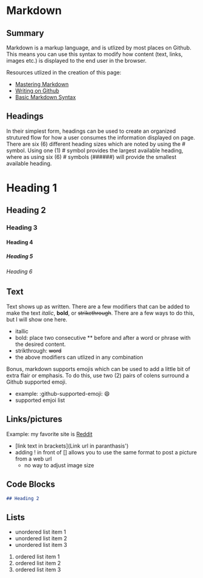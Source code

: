 # Markdown
## Summary
Markdown is a markup language, and is utlized by most places on Github. This means you can use this syntax to modify how content (text, links, images etc.) is displayed to the end user in the browser.

Resources utlized in the creation of this page:
- [Mastering Markdown](https://guides.github.com/features/mastering-markdown/)
- [Writing on Github](https://docs.github.com/en/github/writing-on-github)
- [Basic Markdown Syntax](https://docs.github.com/en/github/writing-on-github/getting-started-with-writing-and-formatting-on-github/basic-writing-and-formatting-syntax#images)

## Headings
In their simplest form, headings can be used to create an organized strutured flow for how a user consumes the information displayed on page. There are six (6) different heading sizes which are noted by using the # symbol. Using one (1) # symbol provides the largest available heading, where as using six (6) # symbols (######) will provide the smallest available heading.

# Heading 1
## Heading 2
### Heading 3
#### Heading 4
##### Heading 5
###### Heading 6

## Text
Text shows up as written. There are a few modifiers that can be added to make the text *italic*, **bold**, or ~~strikethrough~~. There are a few ways to do this, but I will show one here.
 - itallic
 - bold: place two consecutive ** before and after a word or phrase with the desired content.
 - strikthrough: ~~word~~
 - the above modifiers can utlized in any combination

Bonus, markdown supports emojis which can be used to add a little bit of extra flair or emphasis. To do this, use two (2) pairs of colens surround a Github supported emoji.
- example: :github-supported-emoji: 😄
- supported emjoi list
## Links/pictures
Example: my favorite site is [Reddit](https://www.reddit.com)
- [link text in brackets](Link url in paranthasis')
- adding ! in front of [] allows you to use the same format to post a picture from a web url
  - no way to adjust image size

## Code Blocks

```Markdown
## Heading 2
```

## Lists
- unordered list item 1
- unordered list item 2
- unordered list item 3

1. ordered list item 1
2. ordered list item 2
3. ordered list item 3
